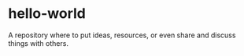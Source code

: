 # hello-world
A repository where to put ideas, resources, or even share and discuss things with others.
